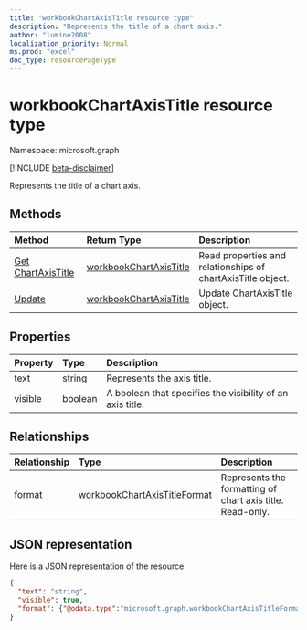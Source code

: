 ```yaml
---
title: "workbookChartAxisTitle resource type"
description: "Represents the title of a chart axis."
author: "lumine2008"
localization_priority: Normal
ms.prod: "excel"
doc_type: resourcePageType
---
```


# workbookChartAxisTitle resource type

Namespace: microsoft.graph

[!INCLUDE [beta-disclaimer](../../includes/beta-disclaimer.md)]

Represents the title of a chart axis.


## Methods

| Method		   | Return Type	|Description|
|:---------------|:--------|:----------|
|[Get ChartAxisTitle](../api/chartaxistitle-get.md) | [workbookChartAxisTitle](workbookchartaxistitle.md) |Read properties and relationships of chartAxisTitle object.|
|[Update](../api/chartaxistitle-update.md) | [workbookChartAxisTitle](workbookchartaxistitle.md)	|Update ChartAxisTitle object. |

## Properties
| Property	   | Type	|Description|
|:---------------|:--------|:----------|
|text|string|Represents the axis title.|
|visible|boolean|A boolean that specifies the visibility of an axis title.|

## Relationships
| Relationship | Type	|Description|
|:---------------|:--------|:----------|
|format|[workbookChartAxisTitleFormat](workbookchartaxistitleformat.md)|Represents the formatting of chart axis title. Read-only.|

## JSON representation

Here is a JSON representation of the resource.

<!--{
  "blockType": "resource",
  "baseType": "microsoft.graph.entity",
  "optionalProperties": [
    "format"
    ],
  "@odata.type": "microsoft.graph.workbookChartAxisTitle"
}-->

```json
{
  "text": "string",
  "visible": true,
  "format": {"@odata.type":"microsoft.graph.workbookChartAxisTitleFormat"}
}

```

<!-- uuid: 8fcb5dbc-d5aa-4681-8e31-b001d5168d79
2015-10-25 14:57:30 UTC -->
<!--
{
  "type": "#page.annotation",
  "description": "ChartAxisTitle resource",
  "keywords": "",
  "section": "documentation",
  "tocPath": "",
  "suppressions": []
}
-->


